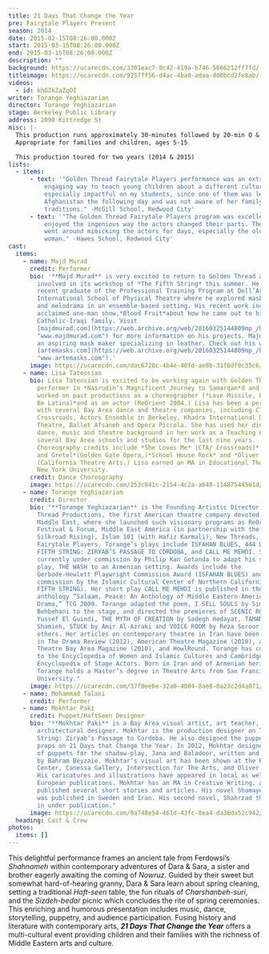 ```yaml
---
title: 21 Days That Change the Year
pre: Fairytale Players Present
season: 2014
date: 2015-02-15T08:26:00.000Z
start: 2015-03-15T08:26:00.000Z
end: 2015-03-15T08:26:00.000Z
description: ""
background: https://ucarecdn.com/3301eac7-0c42-419a-b746-5666212ff7fd/
titleimage: https://ucarecdn.com/9257ff56-d4ac-4ba0-adaa-d00bcd2fe8ab/-/crop/640x453/0,25/-/preview/
videos:
  - id: khGZkZaZqOI
writer: Torange Yeghiazarian
director: Torange Yeghiazarian
stage: Berkeley Public Library
address: 2090 Kittredge St
misc: |-
  This production runs approximately 30-minutes followed by 20-min Q & A session
  Appropriate for families and children, ages 5-15

  This production toured for two years (2014 & 2015)
lists:
  - items:
      - text: '"Golden Thread Fairytale Players performance was an extremely fun and
          engaging way to teach young children about a different culture. It was
          especially impactful on my students, since one of them was leaving for
          Afghanistan the following day and was not aware of her family
          traditions." -McGill School, Redwood City'
      - text: '"The Golden Thread Fairytale Players program was excellent. The students
          enjoyed the ingenious way the actors changed their parts. The kids
          went around mimicking the actors for days, especially the older
          woman." -Hawes School, Redwood City'
cast:
  items:
    - name: Majd Murad
      credit: Performer
      bio: '**Majd Murad** is very excited to return to Golden Thread after being
        involved in its workshop of *The Fifth String* this summer. He is a
        recent graduate of the Professional Training Program at Dell’Arte
        International School of Physical Theatre where he explored mask, clown,
        and melodrama in an ensemble-based setting. His recent work includes an
        acclaimed one-man show,*Blood Fruit*about how he came out to his
        Catholic-Iraqi family. Visit
        [majdmurad.com](https://web.archive.org/web/20160325144809mp_/http://www.majdmurad.com/
        "www.majdmurad.com") for more information on his projects. Majd is also
        an aspiring mask maker specializing in leather. Check out his work on
        [artemasks.com](https://web.archive.org/web/20160325144809mp_/http://www.artemasks.com/
        "www.artemasks.com").'
      image: https://ucarecdn.com/dac6728c-4b4e-40fd-ae8b-31f6df0c35c6/
    - name: Lisa Tateosian
      bio: Lisa Tateosian is excited to be working again with Golden Thread. She was a
        performer in *Nasrudin’s Magnificent Journey to Samarqan*d and has
        worked on past productions as a choreographer (*Love Missile, Learn to
        Be Latina)*and as an actor (ReOrient 2004.) Lisa has been a performer
        with several Bay Area dance and theatre companies, including CTA/
        Crossroads, Actors Ensemble in Berkeley, Khadra International Dance
        Theatre, Ballet Afsaneh and Opera Piccola. She has used her diverse
        dance, music and theatre background in her work as a Teaching Artist at
        several Bay Area schools and studios for the last nine years.
        Choreography credits include *She Loves Me* (CTA/ Crossroads)*, Hansel
        and Gretel*(Golden Gate Opera,)*School House Rock* and *Oliver!*
        (California Theatre Arts.) Lisa earned an MA in Educational Theatre at
        New York University.
      credit: Dance Choreography
      image: https://ucarecdn.com/253c841c-2154-4c2a-a649-11487544561d/
    - name: Torange Yeghiazarian
      credit: Director
      bio: "**Torange Yeghiazarian** is the Founding Artistic Director of Golden
        Thread Productions, the first American theatre company devoted to the
        Middle East, where she launched such visionary programs as ReOrient
        Festival & Forum, Middle East America (in partnership with the Lark and
        Silkroad Rising), Islam 101 (with Hafiz Karmali), New Threads, and the
        Fairytale Players. Torange’s plays include ISFAHAN BLUES, 444 DAYS, THE
        FIFTH STRING: ZIRYAB’S PASSAGE TO CORDOBA, and CALL ME MEHDI. She is
        currently under commission by Philip Kan Gotanda to adapt his seminal
        play, THE WASH to an Armenian setting. Awards include the
        Gerbode-Hewlett Playwright Commission Award (ISFAHAN BLUES) and a
        commission by the Islamic Cultural Center of Northern California (THE
        FIFTH STRING). Her short play CALL ME MEHDI is published in the
        anthology “Salaam. Peace: An Anthology of Middle Eastern-American
        Drama,” TCG 2009. Torange adapted the poem, I SELL SOULS by Simin
        Behbehani to the stage, and directed the premieres of SCENIC ROUTES by
        Yussef El Guindi, THE MYTH OF CREATION by Sadegh Hedayat, TAMAM by Betty
        Shamieh, STUCK by Amir Al-Azraki and VOICE ROOM by Reza Soroor, amongst
        others. Her articles on contemporary theatre in Iran have been published
        in The Drama Review (2012), American Theatre Magazine (2010), and
        Theatre Bay Area Magazine (2010), and HowlRound. Torange has contributed
        to the Encyclopedia of Women and Islamic Cultures and Cambridge World
        Encyclopedia of Stage Actors. Born in Iran and of Armenian heritage,
        Torange holds a Master’s degree in Theatre Arts from San Francisco State
        University."
      image: https://ucarecdn.com/37f0ee6e-32a0-4004-8ae8-0a23c2d4a071/
    - name: Mohammad Talani
      credit: Performer
    - name: Mokhtar Paki
      credit: Puppet/HaftSeen Designer
      bio: "**Mokhtar Paki** is a Bay Area visual artist, art teacher, and sometimes
        architectural designer. Mokhtar is the production designer on The Fifth
        String: Ziryab’s Passage to Cordoba. He also designed the puppets and
        props on 21 Days that Change the Year. In 2012, Mokhtar designed dozens
        of puppets for the shadow-play, Jana and Baladoor, written and directed
        by Bahram Beyzaie. Mokhtar’s visual art has been shown at the Persian
        Center, Canessa Gallery, Intersection for The Arts, and Oliver Gallery.
        His caricatures and illustrations have appeared in local as well as
        European publications. Mokhtar has an MA in Creative Writing, and has
        published several short stories and articles. His novel Shamayel-e-Mana
        was published in Sweden and Iran. His second novel, Shahrzad the Silent
        in under publication."
      image: https://ucarecdn.com/0a748e54-461d-43fc-8ea4-da36da52c942/
  heading: Cast & Crew
photos:
  items: []
---
```

This delightful performance frames an ancient tale from Ferdowsi’s *Shahnameh* within contemporary adventures of Dara & Sara, a sister and brother eagerly awaiting the coming of *Nowruz*. Guided by their sweet but somewhat hard-of-hearing granny, Dara & Sara learn about spring cleaning, setting a traditional *Haft-seen* table, the fun rituals of *Charshanbeh-suri*, and the *Sizdeh-bedar* picnic which concludes the rite of spring ceremonies. This enriching and humorous presentation includes music, dance, storytelling, puppetry, and audience participation. Fusing history and literature with contemporary arts, ***21 Days That Change the Year*** offers a multi-cultural event providing children and their families with the richness of Middle Eastern arts and culture.